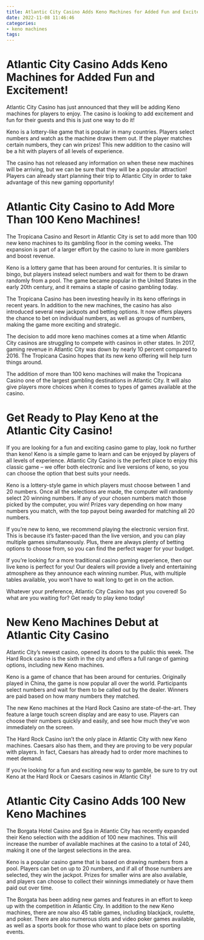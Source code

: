 ```yaml
---
title: Atlantic City Casino Adds Keno Machines for Added Fun and Excitement!
date: 2022-11-08 11:46:46
categories:
- keno machines
tags:
---
```



#  Atlantic City Casino Adds Keno Machines for Added Fun and Excitement!

Atlantic City Casino has just announced that they will be adding Keno machines for players to enjoy. The casino is looking to add excitement and fun for their guests and this is just one way to do it!

Keno is a lottery-like game that is popular in many countries. Players select numbers and watch as the machine draws them out. If the player matches certain numbers, they can win prizes! This new addition to the casino will be a hit with players of all levels of experience.

The casino has not released any information on when these new machines will be arriving, but we can be sure that they will be a popular attraction! Players can already start planning their trip to Atlantic City in order to take advantage of this new gaming opportunity!

#  Atlantic City Casino to Add More Than 100 Keno Machines!

The Tropicana Casino and Resort in Atlantic City is set to add more than 100 new keno machines to its gambling floor in the coming weeks. The expansion is part of a larger effort by the casino to lure in more gamblers and boost revenue.

Keno is a lottery game that has been around for centuries. It is similar to bingo, but players instead select numbers and wait for them to be drawn randomly from a pool. The game became popular in the United States in the early 20th century, and it remains a staple of casino gambling today.

The Tropicana Casino has been investing heavily in its keno offerings in recent years. In addition to the new machines, the casino has also introduced several new jackpots and betting options. It now offers players the chance to bet on individual numbers, as well as groups of numbers, making the game more exciting and strategic.

The decision to add more keno machines comes at a time when Atlantic City casinos are struggling to compete with casinos in other states. In 2017, gaming revenue in Atlantic City was down by nearly 10 percent compared to 2016. The Tropicana Casino hopes that its new keno offering will help turn things around.

The addition of more than 100 keno machines will make the Tropicana Casino one of the largest gambling destinations in Atlantic City. It will also give players more choices when it comes to types of games available at the casino.

#  Get Ready to Play Keno at the Atlantic City Casino!

If you are looking for a fun and exciting casino game to play, look no further than keno! Keno is a simple game to learn and can be enjoyed by players of all levels of experience. Atlantic City Casino is the perfect place to enjoy this classic game – we offer both electronic and live versions of keno, so you can choose the option that best suits your needs.

Keno is a lottery-style game in which players must choose between 1 and 20 numbers. Once all the selections are made, the computer will randomly select 20 winning numbers. If any of your chosen numbers match those picked by the computer, you win! Prizes vary depending on how many numbers you match, with the top payout being awarded for matching all 20 numbers.

If you’re new to keno, we recommend playing the electronic version first. This is because it’s faster-paced than the live version, and you can play multiple games simultaneously. Plus, there are always plenty of betting options to choose from, so you can find the perfect wager for your budget.

If you’re looking for a more traditional casino gaming experience, then our live keno is perfect for you! Our dealers will provide a lively and entertaining atmosphere as they announce each winning number. Plus, with multiple tables available, you won’t have to wait long to get in on the action.

Whatever your preference, Atlantic City Casino has got you covered! So what are you waiting for? Get ready to play keno today!

#  New Keno Machines Debut at Atlantic City Casino

Atlantic City’s newest casino, opened its doors to the public this week. The Hard Rock casino is the sixth in the city and offers a full range of gaming options, including new Keno machines.

Keno is a game of chance that has been around for centuries. Originally played in China, the game is now popular all over the world. Participants select numbers and wait for them to be called out by the dealer. Winners are paid based on how many numbers they matched.

The new Keno machines at the Hard Rock Casino are state-of-the-art. They feature a large touch screen display and are easy to use. Players can choose their numbers quickly and easily, and see how much they’ve won immediately on the screen.

The Hard Rock Casino isn’t the only place in Atlantic City with new Keno machines. Caesars also has them, and they are proving to be very popular with players. In fact, Caesars has already had to order more machines to meet demand.

If you’re looking for a fun and exciting new way to gamble, be sure to try out Keno at the Hard Rock or Caesars casinos in Atlantic City!

#  Atlantic City Casino Adds 100 New Keno Machines

The Borgata Hotel Casino and Spa in Atlantic City has recently expanded their Keno selection with the addition of 100 new machines. This will increase the number of available machines at the casino to a total of 240, making it one of the largest selections in the area.

Keno is a popular casino game that is based on drawing numbers from a pool. Players can bet on up to 20 numbers, and if all of those numbers are selected, they win the jackpot. Prizes for smaller wins are also available, and players can choose to collect their winnings immediately or have them paid out over time.

The Borgata has been adding new games and features in an effort to keep up with the competition in Atlantic City. In addition to the new Keno machines, there are now also 45 table games, including blackjack, roulette, and poker. There are also numerous slots and video poker games available, as well as a sports book for those who want to place bets on sporting events.